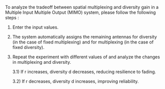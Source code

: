 To analyze the tradeoff between spatial multiplexing and diversity gain in a Multiple Input Multiple Output (MIMO) system, please follow the following steps :
  1) Enter the input values.
  2) The system automatically assigns the remaining antennas for diversity (in the case of fixed multiplexing) and for multiplexing (in the case of fixed diversity).
  3) Repeat the experiment with different values of and analyze the changes in multiplexing and diversity.
     
      3.1) If r increases, diversity d decreases, reducing resilience to fading.

      3.2) If r decreases, diversity d increases, improving reliability.
